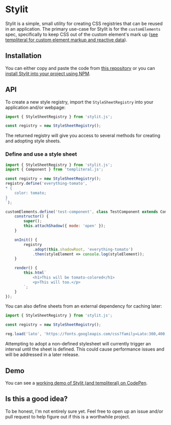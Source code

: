 # Stylit

Stylit is a simple, small utility for creating CSS registries that can be reused in an application. The primary use-case for Stylit is for the `customElements` spec, specifically to keep CSS out of the custom element's mark up ([see templiteral for custom element markup and reactive data](https://www.npmjs.com/package/templiteral)).

## Installation

You can either copy and paste the code from [this repository](https://github.com/calebdwilliams/stylit/blob/master/lib/stylit.min.js) or you can [install Stylit into your project using NPM](https://docs.npmjs.com/cli/install).

## API 

To create a new style registry, import the `StyleSheetRegistry` into your application and/or webpage:

```javascript
import { StyleSheetRegistry } from 'stylit.js';

const registry = new StyleSheetRegistry();
```

The returned registry will give you access to several methods for creating and adopting style sheets.


### Define and use a style sheet

```javascript
import { StyleSheetRegistry } from 'stylit.js';
import { Component } from 'templiteral.js';

const registry = new StyleSheetRegistry();
registry.define('everything-tomato', `
* {
    color: tomato;
}
`);

customElements.define('test-component', class TestComponent extends Component {
    constructor() {
        super();
        this.attachShadow({ mode: 'open' });
    }

    onInit() {
        registry
            .adopt(this.shadowRoot, 'everything-tomato')
            .then(styleElement => console.log(styleElement));
    }

    render() {
        this.html`
            <h1>This will be tomato-colored</h1>
            <p>This will too.</p>
        `;
    }
});
```

You can also define sheets from an external dependency for caching later:

```javascript
import { StyleSheetRegistry } from 'stylit.js';

const registry = new StyleSheetRegistry();

reg.load('lato', 'https://fonts.googleapis.com/css?family=Lato:300,400,400italic,700,700italic').then(console.log);
```

Attempting to adopt a non-defined stylesheet will currently trigger an interval until the sheet is defined. This could cause performance issues and will be addressed in a later release.

## Demo

You can see a [working demo of Stylit (and templiteral) on CodePen](https://codepen.io/calebdwilliams/pen/mXBryE).

## Is this a good idea?

To be honest, I'm not entirely sure yet. Feel free to open up an issue and/or pull request to help figure out if this is a worthwhile project.
